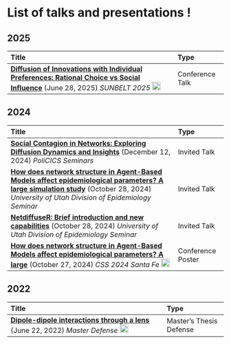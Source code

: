 
# List of talks and presentations !

## 2025

| Title | Type |
|:---|:---|
| <a href="https://github.com/aoliveram/Presentations/blob/main/20250628-sunbelt2025/Diffusion%20of%20Innovations%20with%20Individual%20Preferences_%20Rational%20Choice%20vs%20Social%20Influence.pdf" target="_blank" ><strong>Diffusion of Innovations with Individual Preferences: Rational Choice vs Social Influence</strong></a> (June 28, 2025) <em>SUNBELT 2025</em> <a href="https://github.com/aoliveram/Trabajo-1" target="_blank"><img width="20px" alt="Octocat icon" src="https://upload.wikimedia.org/wikipedia/commons/9/91/Octicons-mark-github.svg"></a> | Conference Talk |

## 2024

| Title | Type |
|:---|:---|
| <a href="https://github.com/aoliveram/Presentations/blob/main/20241212-policics-1/PoliCICS%20-%20Social%20Contagion%20in%20Networks.pdf" target="_blank" ><strong>Social Contagion in Networks: Exploring Diffusion Dynamics and Insights</strong></a> (December 12, 2024) <em>PoliCICS Seminars</em> | Invited Talk |
| <a href="https://github.com/aoliveram/Presentations/blob/main/20241028-utah-1/NetworkStructureABM-Presentation.pdf" target="_blank" ><strong>How does network structure in Agent-Based Models affect epidemiological parameters? A large simulation study</strong></a> (October 28, 2024) <em>University of Utah Division of Epidemiology Seminar</em> | Invited Talk |
| <a href="https://github.com/aoliveram/Presentations/blob/main/20241028-utah-2/new-capabilities-netdiffuseR.pdf" target="_blank" ><strong>NetdiffuseR: Brief introduction and new capabilities</strong></a> (October 28, 2024) <em>University of Utah Division of Epidemiology Seminar</em> | Invited Talk |
| <a href="https://drive.google.com/file/d/10s43WsqoXXCqOwgC92tH1ddXDe76xal0/view" target="_blank" ><strong>How does network structure in Agent-Based Models affect epidemiological parameters? A large</strong></a> (October 27, 2024) <em>CSS 2024 Santa Fe</em> <a href="https://drive.google.com/file/d/10s43WsqoXXCqOwgC92tH1ddXDe76xal0/view" target="_blank"><img width="20px" alt="Octocat icon" src="https://upload.wikimedia.org/wikipedia/commons/9/91/Octicons-mark-github.svg"></a> | Conference Poster |

## 2022

| Title | Type |
|:---|:---|
| <a href="https://arxiv.org/abs/2204.00601" target="_blank" ><strong>Dipole-dipole interactions through a lens</strong></a> (June 22, 2022) <em>Master Defense</em> <a href="https://repositorioslatinoamericanos.uchile.cl/handle/2250/4427926" target="_blank"><img width="20px" alt="Octocat icon" src="https://upload.wikimedia.org/wikipedia/commons/9/91/Octicons-mark-github.svg"></a> | Master’s Thesis Defense |

